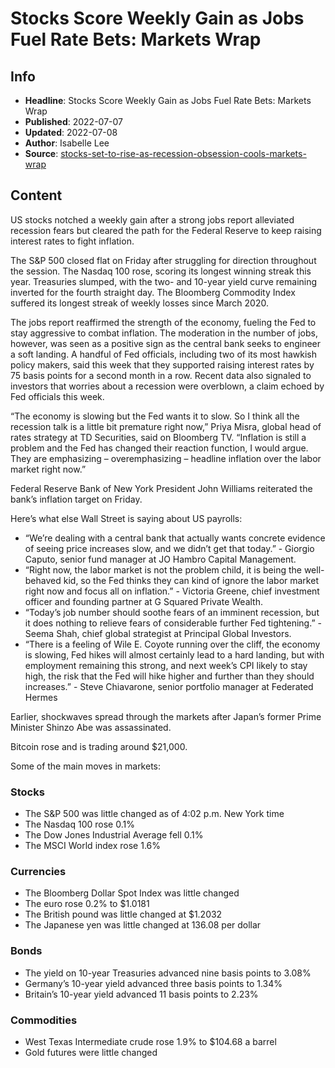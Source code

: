 # Stocks Score Weekly Gain as Jobs Fuel Rate Bets: Markets Wrap

## Info

*   **Headline**: Stocks Score Weekly Gain as Jobs Fuel Rate Bets: Markets Wrap
*   **Published**: 2022-07-07
*   **Updated**: 2022-07-08
*   **Author**: Isabelle Lee
*   **Source**: [stocks-set-to-rise-as-recession-obsession-cools-markets-wrap](https://www.bloomberg.com/news/articles/2022-07-07/stocks-set-to-rise-as-recession-obsession-cools-markets-wrap)
## Content




US stocks notched a weekly gain after a strong jobs report alleviated recession fears but cleared the path for the Federal Reserve to keep raising interest rates to fight inflation.

The S&P 500 closed flat on Friday after struggling for direction throughout the session. The Nasdaq 100 rose, scoring its longest winning streak this year. Treasuries slumped, with the two- and 10-year yield curve remaining inverted for the fourth straight day. The Bloomberg Commodity Index suffered its longest streak of weekly losses since March 2020.

The jobs report reaffirmed the strength of the economy, fueling the Fed to stay aggressive to combat inflation. The moderation in the number of jobs, however, was seen as a positive sign as the central bank seeks to engineer a soft landing. A handful of Fed officials, including two of its most hawkish policy makers, said this week that they supported raising interest rates by 75 basis points for a second month in a row. Recent data also signaled to investors that worries about a recession were overblown, a claim echoed by Fed officials this week.

“The economy is slowing but the Fed wants it to slow. So I think all the recession talk is a little bit premature right now,” Priya Misra, global head of rates strategy at TD Securities, said on Bloomberg TV. “Inflation is still a problem and the Fed has changed their reaction function, I would argue. They are emphasizing – overemphasizing – headline inflation over the labor market right now.”

Federal Reserve Bank of New York President John Williams reiterated the bank’s inflation target on Friday.

Here’s what else Wall Street is saying about US payrolls:

*   “We’re dealing with a central bank that actually wants concrete evidence of seeing price increases slow, and we didn’t get that today.” - Giorgio Caputo, senior fund manager at JO Hambro Capital Management.
*   “Right now, the labor market is not the problem child, it is being the well-behaved kid, so the Fed thinks they can kind of ignore the labor market right now and focus all on inflation.” - Victoria Greene, chief investment officer and founding partner at G Squared Private Wealth.
*   “Today’s job number should soothe fears of an imminent recession, but it does nothing to relieve fears of considerable further Fed tightening.” - Seema Shah, chief global strategist at Principal Global Investors.
*   “There is a feeling of Wile E. Coyote running over the cliff, the economy is slowing, Fed hikes will almost certainly lead to a hard landing, but with employment remaining this strong, and next week’s CPI likely to stay high, the risk that the Fed will hike higher and further than they should increases.” - Steve Chiavarone, senior portfolio manager at Federated Hermes

Earlier, shockwaves spread through the markets after Japan’s former Prime Minister Shinzo Abe was assassinated.

Bitcoin rose and is trading around $21,000.

Some of the main moves in markets:

### Stocks

*   The S&P 500 was little changed as of 4:02 p.m. New York time
*   The Nasdaq 100 rose 0.1%
*   The Dow Jones Industrial Average fell 0.1%
*   The MSCI World index rose 1.6%

### Currencies

*   The Bloomberg Dollar Spot Index was little changed
*   The euro rose 0.2% to $1.0181
*   The British pound was little changed at $1.2032
*   The Japanese yen was little changed at 136.08 per dollar

### Bonds

*   The yield on 10-year Treasuries advanced nine basis points to 3.08%
*   Germany’s 10-year yield advanced three basis points to 1.34%
*   Britain’s 10-year yield advanced 11 basis points to 2.23%

### Commodities

*   West Texas Intermediate crude rose 1.9% to $104.68 a barrel
*   Gold futures were little changed